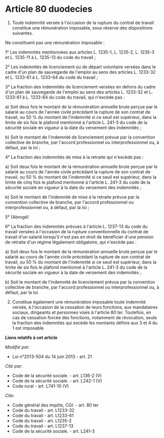 # Article 80 duodecies

1. Toute indemnité versée à l'occasion de la rupture du contrat de travail constitue une rémunération imposable, sous réserve
des dispositions suivantes. 

Ne constituent pas une rémunération imposable : 

1° Les indemnités mentionnées aux articles L. 1235-1,  L. 1235-2, L. 1235-3 et L. 1235-11 à L. 1235-13 du code du travail ; 

2° Les indemnités de licenciement ou de départ volontaire versées dans le cadre d'un plan de sauvegarde de l'emploi au sens
des articles L. 1233-32 et L. 1233-61 à L. 1233-64 du code du travail ; 

3° La fraction des indemnités de licenciement versées en dehors du cadre d'un plan de sauvegarde de l'emploi au sens des
articles L. 1233-32 et L. 1233-61 à L. 1233-64 du code du travail, qui n'excède pas : 

a) Soit deux fois le montant de la rémunération annuelle brute perçue par le salarié au cours de l'année civile précédant la
rupture de son contrat de travail, ou 50 % du montant de l'indemnité si ce seuil est supérieur, dans la limite de six fois le
plafond mentionné à l'article L. 241-3 du code de la sécurité sociale en vigueur à la date du versement des indemnités ; 

b) Soit le montant de l'indemnité de licenciement prévue par la convention collective de branche, par l'accord professionnel
ou interprofessionnel ou, à défaut, par la loi ; 

4° La fraction des indemnités de mise à la retraite qui n'excède pas : 

a) Soit deux fois le montant de la rémunération annuelle brute perçue par le salarié au cours de l'année civile précédant la
rupture de son contrat de travail, ou 50 % du montant de l'indemnité si ce seuil est supérieur, dans la limite de cinq fois
le plafond mentionné à l'article L. 241-3 du code de la sécurité sociale en vigueur à la date du versement des indemnités ; 

b) Soit le montant de l'indemnité de mise à la retraite prévue par la convention collective de branche, par l'accord
professionnel ou interprofessionnel ou, à défaut, par la loi ; 

5° (Abrogé) 

6° La fraction des indemnités prévues à l'article L. 1237-13 du code du travail versées à l'occasion de la rupture
conventionnelle du contrat de travail d'un salarié lorsqu'il n'est pas en droit de bénéficier d'une pension de retraite d'un
régime légalement obligatoire, qui n'excède pas : 

a) Soit deux fois le montant de la rémunération annuelle brute perçue par le salarié au cours de l'année civile précédant la
rupture de son contrat de travail, ou 50 % du montant de l'indemnité si ce seuil est supérieur, dans la limite de six fois le
plafond mentionné à l'article L. 241-3 du code de la sécurité sociale en vigueur à la date de versement des indemnités ; 

b) Soit le montant de l'indemnité de licenciement prévue par la convention collective de branche, par l'accord professionnel
ou interprofessionnel ou, à défaut, par la loi. 

2. Constitue également une rémunération imposable toute indemnité versée, à l'occasion de la cessation de leurs fonctions,
aux mandataires sociaux, dirigeants et personnes visés à l'article 80 ter. Toutefois, en cas de cessation forcée des
fonctions, notamment de révocation, seule la fraction des indemnités qui excède les montants définis aux 3 et 4 du 1 est
imposable.

**Liens relatifs à cet article**

_Modifié par_:

  - Loi n°2013-504 du 14 juin 2013 - art. 21

_Cité par_:

  - Code de la sécurité sociale. - art. L136-2 (V)
  - Code de la sécurité sociale. - art. L242-1 (V)
  - Code rural - art. L741-10 (V)

_Cite_:

  - Code général des impôts, CGI. - art. 80 ter
  - Code du travail - art. L1233-32
  - Code du travail - art. L1233-61
  - Code du travail - art. L1235-2
  - Code du travail - art. L1237-13
  - Code de la sécurité sociale. - art. L241-3
